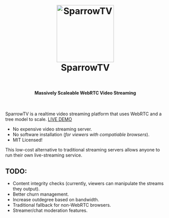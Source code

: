 <h1 align="center">
  <br>
  <a href="https://rationalcoding.github.io/SparrowTV"><img src="https://s28.postimg.org/aw130lq8t/sparrowblue.png" alt="SparrowTV" width="180"></a>
  <br>
  SparrowTV
  <br>
  <br>
</h1>
<h4 align="center">Massively Scaleable WebRTC Video Streaming</h4>
<br>

SparrowTV is a realtime video streaming platform that uses WebRTC and a tree model to scale.
<a href="https://sparrowtv.herokuapp.com/">LIVE DEMO</a>

- No expensive video streaming server.
- No software installation (*for viewers with compatiable browsers*).
- MIT Licensed!

This low-cost alternative to traditional streaming servers allows anyone to run their own live-streaming service.



## TODO:
- Content integrity checks (currently, viewers can manipulate the streams they output).
- Better churn management.
- Increase outdegree based on bandwidth.
- Traditional fallback for non-WebRTC browsers.
- Streamer/chat moderation features.
